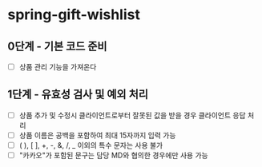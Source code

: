 # spring-gift-wishlist

## 0단계 - 기본 코드 준비
- [ ] 상품 관리 기능을 가져온다

## 1단계 - 유효성 검사 및 예외 처리
- [ ] 상품 추가 및 수정시 클라이언트로부터 잘못된 값을 받을 경우 클라이언트 응답 처리
- [ ] 상품 이름은 공백을 포함하여 최대 15자까지 입력 가능
- [ ] ( ), [ ], +, -, &, /, _ 이외의 특수 문자는 사용 불가
- [ ] "카카오"가 포함된 문구는 담당 MD와 협의한 경우에만 사용 가능